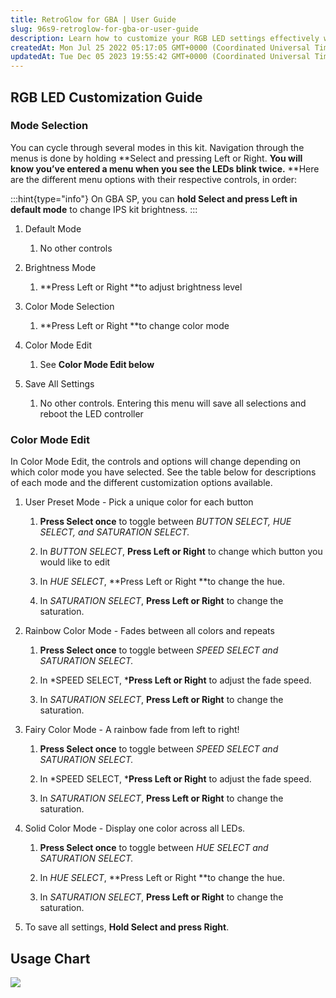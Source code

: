 ```yaml
---
title: RetroGlow for GBA | User Guide
slug: 96s9-retroglow-for-gba-or-user-guide
description: Learn how to customize your RGB LED settings effectively with this comprehensive guide. Navigate through various modes, adjust brightness levels, color modes, and explore a wide range of personalization options. Find a handy usage chart for quick referenc
createdAt: Mon Jul 25 2022 05:17:05 GMT+0000 (Coordinated Universal Time)
updatedAt: Tue Dec 05 2023 19:55:42 GMT+0000 (Coordinated Universal Time)
---
```


## RGB LED Customization Guide

### Mode Selection

You can cycle through several modes in this kit. Navigation through the menus is done by holding **Select and pressing Left or Right. **You will know you’ve entered a menu when you see the LEDs blink twice.** **Here are the different menu options with their respective controls, in order:

:::hint{type="info"}
On GBA SP, you can **hold Select and press Left in default mode** to change IPS kit brightness.
:::

1.  Default Mode
    1.  No other controls

2.  Brightness Mode
    1.  **Press Left or Right **to adjust brightness level

3.  Color Mode Selection
    1.  **Press Left or Right **to change color mode

4.  Color Mode Edit
    1.  See **Color Mode Edit below**

5.  Save All Settings
    1.  No other controls. Entering this menu will save all selections and reboot the LED controller

### Color Mode Edit

In Color Mode Edit, the controls and options will change depending on which color mode you have selected. See the table below for descriptions of each mode and the different customization options available.

1.  User Preset Mode - Pick a unique color for each button
    1.  **Press Select once** to toggle between *BUTTON SELECT, HUE SELECT, and SATURATION SELECT.*

    2.  In *BUTTON SELECT*, **Press Left or Right** to change which button you would like to edit

    3.  In *HUE SELECT*, **Press Left or Right **to change the hue.

    4.  In *SATURATION SELECT*, **Press Left or Right** to change the saturation. 

2.  Rainbow Color Mode - Fades between all colors and repeats
    1.  **Press Select once** to toggle between *SPEED SELECT and SATURATION SELECT.*

    2.  In *SPEED SELECT, ***Press Left or Right** to adjust the fade speed.

    3.  In *SATURATION SELECT*, **Press Left or Right** to change the saturation.

3.  Fairy Color Mode - A rainbow fade from left to right!
    1.  **Press Select once** to toggle between *SPEED SELECT and SATURATION SELECT.*

    2.  In *SPEED SELECT, ***Press Left or Right** to adjust the fade speed.

    3.  In *SATURATION SELECT*, **Press Left or Right** to change the saturation.


4.  Solid Color Mode - Display one color across all LEDs.
    1.  **Press Select once** to toggle between *HUE SELECT and SATURATION SELECT.*

    2.  In *HUE SELECT*, **Press Left or Right **to change the hue.

    3.  In *SATURATION SELECT*, **Press Left or Right** to change the saturation.

5.  To save all settings, **Hold Select and press Right**.

## Usage Chart

![](../../assets/tDQpSVGc8sXO-iZVRruxx_controls-imagev2.png)


